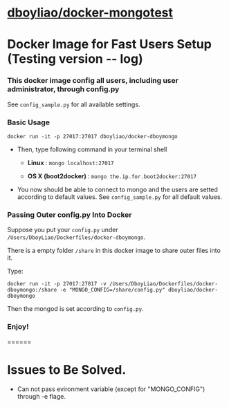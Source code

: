 [dboyliao/docker-mongotest](https://github.com/dboyliao/docker-dboymongo)
======

# Docker Image for Fast Users Setup (Testing version -- log)

### This docker image config all users, including user administrator, through config.py

See ```config_sample.py``` for all available settings.

### Basic Usage

```
docker run -it -p 27017:27017 dboyliao/docker-dboymongo
```
- Then, type following command in your terminal shell

	- <strong> Linux </strong>: ```mongo localhost:27017```

	- <strong> OS X (boot2docker) </strong>: ```mongo the.ip.for.boot2docker:27017```

- You now should be able to connect to mongo and the users are setted according to default values. See ```config_sample.py``` for all default values.

### Passing Outer config.py Into Docker
Suppose you put your ```config.py``` under ```/Users/DboyLiao/Dockerfiles/docker-dboymongo```.

There is a empty folder ```/share``` in this docker image to share outer files into it.

Type:
```
docker run -it -p 27017:27017 -v /Users/DboyLiao/Dockerfiles/docker-dboymongo:/share -e "MONGO_CONFIG=/share/config.py" dboyliao/docker-dboymongo
```

Then the mongod is set according to ```config.py```.

### Enjoy!

======

# Issues to Be Solved.

- Can not pass evironment variable (except for "MONGO_CONFIG") through -e flage.